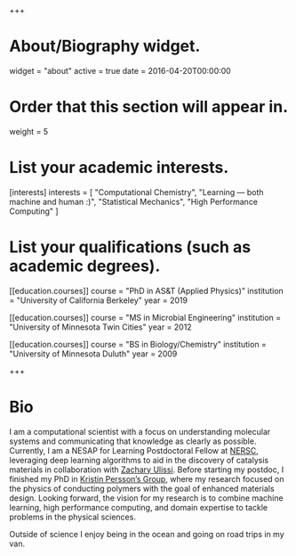 +++
# About/Biography widget.
widget = "about"
active = true
date = 2016-04-20T00:00:00

# Order that this section will appear in.
weight = 5

# List your academic interests.
[interests]
  interests = [
    "Computational Chemistry",
    "Learning — both machine and human :)",
    "Statistical Mechanics",
    "High Performance Computing"
  ]

# List your qualifications (such as academic degrees).
[[education.courses]]
  course = "PhD in AS&T (Applied Physics)"
  institution = "University of California Berkeley"
  year = 2019

[[education.courses]]
  course = "MS in Microbial Engineering"
  institution = "University of Minnesota Twin Cities"
  year = 2012

[[education.courses]]
  course = "BS in Biology/Chemistry"
  institution = "University of Minnesota Duluth"
  year = 2009
 
+++

# Bio

I am a computational scientist with a focus on understanding molecular systems and communicating that knowledge as clearly as possible. Currently, I am a NESAP for Learning Postdoctoral Fellow at [NERSC](https://www.nersc.gov), leveraging deep learning algorithms to aid in the discovery of catalysis materials in collaboration with [Zachary Ulissi](http://ulissigroup.cheme.cmu.edu). Before starting my postdoc, I finished my PhD in [Kristin Persson’s Group](https://perssongroup.lbl.gov), where my research focused on the physics of conducting polymers with the goal of enhanced materials design. Looking forward, the vision for my research is to combine machine learning, high performance computing, and domain expertise to tackle problems in the physical sciences. 

Outside of science I enjoy being in the ocean and going on road trips in my van.


